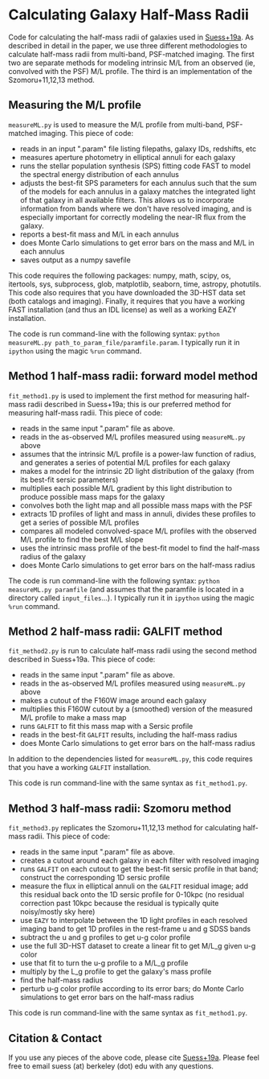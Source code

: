 # Calculating Galaxy Half-Mass Radii

Code for calculating the half-mass radii of galaxies used in [Suess+19a](https://arxiv.org/pdf/1904.10992.pdf). As described in detail in the paper, we use three different methodologies to calculate half-mass radii from multi-band, PSF-matched imaging. The first two are separate methods for modeling intrinsic M/L from an observed (ie, convolved with the PSF) M/L profile. The third is an implementation of the Szomoru+11,12,13 method.

## Measuring the M/L profile 
`measureML.py` is used to measure the M/L profile from multi-band, PSF-matched imaging. This piece of code:
* reads in an input ".param" file listing filepaths, galaxy IDs, redshifts, etc
* measures aperture photometry in elliptical annuli for each galaxy
* runs the stellar population synthesis (SPS) fitting code FAST to model the spectral energy distribution of each annulus
* adjusts the best-fit SPS parameters for each annulus such that the sum of the models for each annulus in a galaxy matches the integrated light of that galaxy in all available filters. This allows us to incorporate information from bands where we don't have resolved imaging, and is especially important for correctly modeling the near-IR flux from the galaxy.
* reports a best-fit mass and M/L in each annulus
* does Monte Carlo simulations to get error bars on the mass and M/L in each annulus
* saves output as a numpy savefile 

This code requires the following packages: numpy, math, scipy, os, itertools, sys, subprocess, glob, matplotlib, seaborn, time, astropy, photutils. 
This code also requires that you have downloaded the 3D-HST data set (both catalogs and imaging).
Finally, it requires that you have a working FAST installation (and thus an IDL license) as well as a working EAZY installation.

The code is run command-line with the following syntax: `python measureML.py path_to_param_file/paramfile.param`. I typically run it in `ipython` using the magic `%run` command.


## Method 1 half-mass radii: forward model method
`fit_method1.py` is used to implement the first method for measuring half-mass radii described in Suess+19a; this is our preferred method for measuring half-mass radii. This piece of code:
* reads in the same input ".param" file as above. 
* reads in the as-observed M/L profiles measured using `measureML.py` above
* assumes that the intrinsic M/L profile is a power-law function of radius, and generates a series of potential M/L profiles for each galaxy
* makes a model for the intrinsic 2D light distribution of the galaxy (from its best-fit sersic parameters)
* multiplies each possible M/L gradient by this light distribution to produce possible mass maps for the galaxy
* convolves both the light map and all possible mass maps with the PSF
* extracts 1D profiles of light and mass in annuli, divides these profiles to get a series of possible M/L profiles
* compares all modeled convolved-space M/L profiles with the observed M/L profile to find the best M/L slope
* uses the intrinsic mass profile of the best-fit model to find the half-mass radius of the galaxy
* does Monte Carlo simulations to get error bars on the half-mass radius

The code is run command-line with the following syntax: `python measureML.py paramfile` (and assumes that the paramfile is located in a directory called `input_files`...). I typically run it in `ipython` using the magic `%run` command.


## Method 2 half-mass radii: GALFIT method
`fit_method2.py` is run to calculate half-mass radii using the second method described in Suess+19a. This piece of code:
* reads in the same input ".param" file as above. 
* reads in the as-observed M/L profiles measured using `measureML.py` above
* makes a cutout of the F160W image around each galaxy
* multiplies this F160W cutout by a (smoothed) version of the measured M/L profile to make a mass map
* runs `GALFIT` to fit this mass map with a Sersic profile
* reads in the best-fit `GALFIT` results, including the half-mass radius
* does Monte Carlo simulations to get error bars on the half-mass radius

In addition to the dependencies listed for `measureML.py`, this code requires that you have a working `GALFIT` installation.

This code is run command-line with the same syntax as `fit_method1.py`.

## Method 3 half-mass radii: Szomoru method
`fit_method3.py` replicates the Szomoru+11,12,13 method for calculating half-mass radii. This piece of code:
* reads in the same input ".param" file as above. 
* creates a cutout around each galaxy in each filter with resolved imaging
* runs `GALFIT` on each cutout to get the best-fit sersic profile in that band; construct the corresponding 1D sersic profile
* measure the flux in elliptical annuli on the `GALFIT` residual image; add this residual back onto the 1D sersic profile for 0-10kpc (no residual correction past 10kpc because the residual is typically quite noisy/mostly sky here)
* use `EAZY` to interpolate between the 1D light profiles in each resolved imaging band to get 1D profiles in the rest-frame u and g SDSS bands
* subtract the u and g profiles to get u-g color profile
* use the full 3D-HST dataset to create a linear fit to get M/L_g given u-g color
* use that fit to turn the u-g profile to a M/L_g profile
* multiply by the L_g profile to get the galaxy's mass profile
* find the half-mass radius
* perturb u-g color profile according to its error bars; do Monte Carlo simulations to get error bars on the half-mass radius

This code is run command-line with the same syntax as `fit_method1.py`.


## Citation & Contact
If you use any pieces of the above code, please cite [Suess+19a](https://arxiv.org/pdf/1904.10992.pdf). Please feel free to email suess (at) berkeley (dot) edu with any questions.
